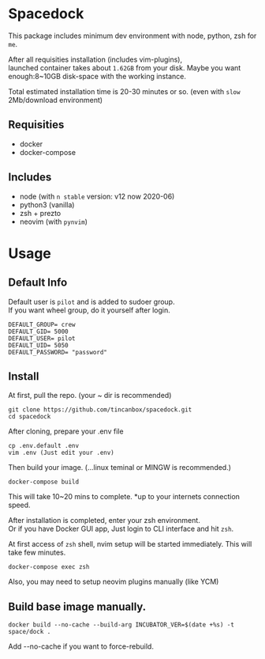 # Spacedock

This package includes minimum dev environment with node, python, zsh for `me`.

After all requisities installation (includes vim-plugins),  
launched container takes about `1.62GB` from your disk.
Maybe you want enough:8~10GB disk-space with the working instance.

Total estimated installation time is 20-30 minutes or so.
(even with `slow` 2Mb/download environment)



## Requisities

- docker
- docker-compose


## Includes

- node (with `n stable` version: v12 now 2020-06)
- python3 (vanilla)
- zsh + prezto
- neovim (with `pynvim`)

  
  

# Usage


## Default Info

Default user is `pilot` and is added to sudoer group.  
If you want wheel group, do it yourself after login.

    DEFAULT_GROUP= crew
    DEFAULT_GID= 5000
    DEFAULT_USER= pilot
    DEFAULT_UID= 5050
    DEFAULT_PASSWORD= "password"

## Install

At first, pull the repo.
(your ~ dir is recommended)

    git clone https://github.com/tincanbox/spacedock.git
    cd spacedock

After cloning, prepare your .env file

    cp .env.default .env
    vim .env (Just edit your .env)


Then build your image. (...linux teminal or MINGW is recommended.)

    docker-compose build


This will take 10~20 mins to complete. *up to your internets connection speed.
  
After installation is completed, enter your zsh environment.  
Or if you have Docker GUI app, Just login to CLI interface and hit `zsh`.

At first access of `zsh` shell, nvim setup will be started immediately.
This will take few minutes.

    docker-compose exec zsh


Also, you may need to setup neovim plugins manually (like YCM)

## Build base image manually.

```
docker build --no-cache --build-arg INCUBATOR_VER=$(date +%s) -t space/dock .
```

Add --no-cache if you want to force-rebuild.


